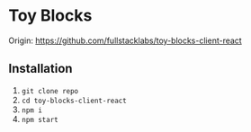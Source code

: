 # Toy Blocks
Origin: https://github.com/fullstacklabs/toy-blocks-client-react

## Installation

1. `git clone repo`
2. `cd toy-blocks-client-react`
3. `npm i`
4. `npm start`
